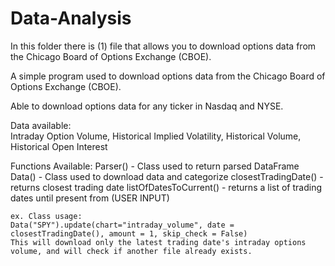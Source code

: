 # Data-Analysis

In this folder there is (1) file that allows you to download options data from the Chicago Board of Options Exchange (CBOE).

A simple program used to download options data from
the Chicago Board of Options Exchange (CBOE).

Able to download options data for any ticker in 
Nasdaq and NYSE.

Data available:   
Intraday Option Volume,
Historical Implied Volatility,
		    Historical Volume,
			  Historical Open Interest


 Functions Available:
 Parser() 		- Class used to return parsed DataFrame
 Data() 			- Class used to download data and categorize 
 	closestTradingDate() 	- returns closest trading date
	listOfDatesToCurrent() 	- returns a list of trading dates until present from (USER INPUT)

	ex. Class usage:
	Data("SPY").update(chart="intraday_volume", date = closestTradingDate(), amount = 1, skip_check = False)
	This will download only the latest trading date's intraday options volume, and will check if another file already exists.
